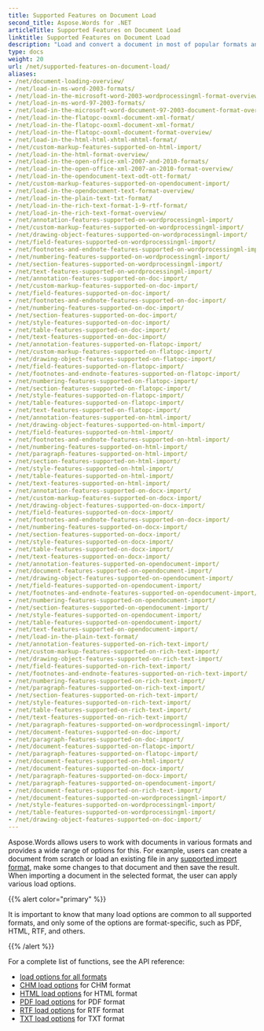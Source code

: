 ```yaml
---
title: Supported Features on Document Load
second_title: Aspose.Words for .NET
articleTitle: Supported Features on Document Load
linktitle: Supported Features on Document Load
description: "Load and convert a document in most of popular formats and supports lots of Microsoft Word features using C#."
type: docs
weight: 20
url: /net/supported-features-on-document-load/
aliases:
- /net/document-loading-overview/
- /net/load-in-ms-word-2003-formats/
- /net/load-in-the-microsoft-word-2003-wordprocessingml-format-overview/
- /net/load-in-ms-word-97-2003-formats/
- /net/load-in-the-microsoft-word-document-97-2003-document-format-overview/
- /net/load-in-the-flatopc-ooxml-document-xml-format/
- /net/load-in-the-flatopc-ooxml-document-xml-format/
- /net/load-in-the-flatopc-ooxml-document-format-overview/
- /net/load-in-the-html-html-xhtml-mhtml-format/
- /net/custom-markup-features-supported-on-html-import/
- /net/load-in-the-html-format-overview/
- /net/load-in-the-open-office-xml-2007-and-2010-formats/
- /net/load-in-the-open-office-xml-2007-an-2010-format-overview/
- /net/load-in-the-opendocument-text-odt-ott-format/
- /net/custom-markup-features-supported-on-opendocument-import/
- /net/load-in-the-opendocument-text-format-overview/
- /net/load-in-the-plain-text-txt-format/
- /net/load-in-the-rich-text-format-1-9-rtf-format/
- /net/load-in-the-rich-text-format-overview/
- /net/annotation-features-supported-on-wordprocessingml-import/
- /net/custom-markup-features-supported-on-wordprocessingml-import/
- /net/drawing-object-features-supported-on-wordprocessingml-import/
- /net/field-features-supported-on-wordprocessingml-import/
- /net/footnotes-and-endnote-features-supported-on-wordprocessingml-import/
- /net/numbering-features-supported-on-wordprocessingml-import/
- /net/section-features-supported-on-wordprocessingml-import/
- /net/text-features-supported-on-wordprocessingml-import/
- /net/annotation-features-supported-on-doc-import/
- /net/custom-markup-features-supported-on-doc-import/
- /net/field-features-supported-on-doc-import/
- /net/footnotes-and-endnote-features-supported-on-doc-import/
- /net/numbering-features-supported-on-doc-import/
- /net/section-features-supported-on-doc-import/
- /net/style-features-supported-on-doc-import/
- /net/table-features-supported-on-doc-import/
- /net/text-features-supported-on-doc-import/
- /net/annotation-features-supported-on-flatopc-import/
- /net/custom-markup-features-supported-on-flatopc-import/
- /net/drawing-object-features-supported-on-flatopc-import/
- /net/field-features-supported-on-flatopc-import/
- /net/footnotes-and-endnote-features-supported-on-flatopc-import/
- /net/numbering-features-supported-on-flatopc-import/
- /net/section-features-supported-on-flatopc-import/
- /net/style-features-supported-on-flatopc-import/
- /net/table-features-supported-on-flatopc-import/
- /net/text-features-supported-on-flatopc-import/
- /net/annotation-features-supported-on-html-import/
- /net/drawing-object-features-supported-on-html-import/
- /net/field-features-supported-on-html-import/
- /net/footnotes-and-endnote-features-supported-on-html-import/
- /net/numbering-features-supported-on-html-import/
- /net/paragraph-features-supported-on-html-import/
- /net/section-features-supported-on-html-import/
- /net/style-features-supported-on-html-import/
- /net/table-features-supported-on-html-import/
- /net/text-features-supported-on-html-import/
- /net/annotation-features-supported-on-docx-import/
- /net/custom-markup-features-supported-on-docx-import/
- /net/drawing-object-features-supported-on-docx-import/
- /net/field-features-supported-on-docx-import/
- /net/footnotes-and-endnote-features-supported-on-docx-import/
- /net/numbering-features-supported-on-docx-import/
- /net/section-features-supported-on-docx-import/
- /net/style-features-supported-on-docx-import/
- /net/table-features-supported-on-docx-import/
- /net/text-features-supported-on-docx-import/
- /net/annotation-features-supported-on-opendocument-import/
- /net/document-features-supported-on-opendocument-import/
- /net/drawing-object-features-supported-on-opendocument-import/
- /net/field-features-supported-on-opendocument-import/
- /net/footnotes-and-endnote-features-supported-on-opendocument-import/
- /net/numbering-features-supported-on-opendocument-import/
- /net/section-features-supported-on-opendocument-import/
- /net/style-features-supported-on-opendocument-import/
- /net/table-features-supported-on-opendocument-import/
- /net/text-features-supported-on-opendocument-import/
- /net/load-in-the-plain-text-format/
- /net/annotation-features-supported-on-rich-text-import/
- /net/custom-markup-features-supported-on-rich-text-import/
- /net/drawing-object-features-supported-on-rich-text-import/
- /net/field-features-supported-on-rich-text-import/
- /net/footnotes-and-endnote-features-supported-on-rich-text-import/
- /net/numbering-features-supported-on-rich-text-import/
- /net/paragraph-features-supported-on-rich-text-import/
- /net/section-features-supported-on-rich-text-import/
- /net/style-features-supported-on-rich-text-import/
- /net/table-features-supported-on-rich-text-import/
- /net/text-features-supported-on-rich-text-import/
- /net/paragraph-features-supported-on-wordprocessingml-import/
- /net/document-features-supported-on-doc-import/
- /net/paragraph-features-supported-on-doc-import/
- /net/document-features-supported-on-flatopc-import/
- /net/paragraph-features-supported-on-flatopc-import/
- /net/document-features-supported-on-html-import/
- /net/document-features-supported-on-docx-import/
- /net/paragraph-features-supported-on-docx-import/
- /net/paragraph-features-supported-on-opendocument-import/
- /net/document-features-supported-on-rich-text-import/
- /net/document-features-supported-on-wordprocessingml-import/
- /net/style-features-supported-on-wordprocessingml-import/
- /net/table-features-supported-on-wordprocessingml-import/
- /net/drawing-object-features-supported-on-doc-import/
---
```


Aspose.Words allows users to work with documents in various formats and provides a wide range of options for this. For example, users can create a document from scratch or load an existing file in any [supported import format](/words/net/supported-document-formats/), make some changes to that document and then save the result. When importing a document in the selected format, the user can apply various load options.

{{% alert color="primary" %}}

It is important to know that many load options are common to all supported formats, and only some of the options are format-specific, such as PDF, HTML, RTF, and others.

{{% /alert %}}

For a complete list of functions, see the API reference:

- [load options for all formats](https://reference.aspose.com/words/net/aspose.words.loading/loadoptions/)
- [CHM load options](https://reference.aspose.com/words/net/aspose.words.loading/chmloadoptions/) for CHM format
- [HTML load options](https://reference.aspose.com/words/net/aspose.words.loading/htmlloadoptions/) for HTML format
- [PDF load options](https://reference.aspose.com/words/net/aspose.words.loading/pdfloadoptions/) for PDF format
- [RTF load options](https://reference.aspose.com/words/net/aspose.words.loading/rtfloadoptions/) for RTF format
- [TXT load options](https://reference.aspose.com/words/net/aspose.words.loading/txtloadoptions/) for TXT format